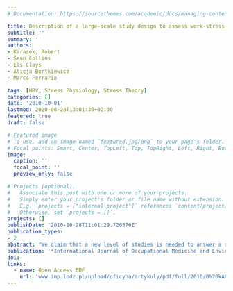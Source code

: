 ```yaml
---
# Documentation: https://sourcethemes.com/academic/docs/managing-content/

title: Description of a large-scale study design to assess work-stress-disease associations for cardiovascular disease
subtitle: ''
summary: ''
authors:
- Karasek, Robert
- Sean Collins
- Els Clays
- Alicja Bortkiewicz
- Marco Ferrario

tags: [HRV, Stress Physiology, Stress Theory]
categories: []
date: '2010-10-01'
lastmod: 2020-08-28T13:01:30+02:00
featured: true
draft: false

# Featured image
# To use, add an image named `featured.jpg/png` to your page's folder.
# Focal points: Smart, Center, TopLeft, Top, TopRight, Left, Right, BottomLeft, Bottom, BottomRight.
image:
  caption: ''
  focal_point: ''
  preview_only: false

# Projects (optional).
#   Associate this post with one or more of your projects.
#   Simply enter your project's folder or file name without extension.
#   E.g. `projects = ["internal-project"]` references `content/project/deep-learning/index.md`.
#   Otherwise, set `projects = []`.
projects: []
publishDate: '2010-10-28T11:01:29.726376Z'
publication_types:
- 2
abstract: "We claim that a new level of studies is needed to answer a series of important questions about the expanding global chronic disease burden for cardiovascular disease (CVD) and for related conditions such as diabetes, metabolic syndrome, and obesity. These require a new study design structure, related to a new level of theory that goes beyond the current single-factor, a-theoretic epidemiological studies. This new platform for the design of large-scale Work/Stress/Disease studies would assess CVD-related disease mechanisms in a more general and dynamic form, based on the use of new tools for measuring autonomic functions in an occupational stress context and a new theory of disease causation. A sample outline is presented for such a study, based on Stress-Disequilibrium Theory (SDT) hypotheses, building on analytic tools developed for the assessment of stress-related exhaustion effects and chronic disease risks from Heart Rate Variability (HRV) research studies. The goal is to assess the associations between social organizational risks, particularly at work, and hypertension, metabolic syndrome, and diabetes II. The study design is multi-stage, spanning across several levels of disease-related de-regulation, and addressing co-morbidity of the conditions themselves. The study design is meant to span across a broad social population at all levels and would probably be multi-site, involving several countries, to yield the larger sample increased power for finding associations for work - physiological effects."
publication: '*International Journal of Occupational Medicine and Environmental Health*'
doi:
links:
  - name: Open Access PDF
    url: 'www.imp.lodz.pl/upload/oficyna/artykuly/pdf/full/2010/0%20kARASEK.pdf'
---
```

